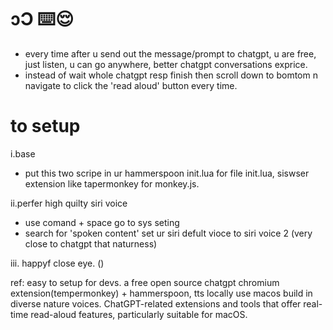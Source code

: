 # ɔƆ ⌨️😌
- every time after u send out the message/prompt to chatgpt, u are free, just listen, u can go anywhere, better chatgpt conversations exprice. 
- instead of wait whole chatgpt resp finish then scroll down to bomtom n navigate to click the 'read aloud' button every time. 

# to setup
i.base
- put this two scripe in ur hammerspoon init.lua for file init.lua, siswser extension like tapermonkey for monkey.js.


ii.perfer high quilty siri voice
- use comand + space go to sys seting
- search for 'spoken content' set ur siri defult vioce to siri voice 2 (very close to chatgpt that naturness)

iii.
happyf close eye. ()


ref:
easy to setup for devs.
a free open source chatgpt chromium extension(tempermonkey) + hammerspoon, tts locally use macos build in diverse nature voices.
ChatGPT-related extensions and tools that offer real-time read-aloud features, particularly suitable for macOS.






